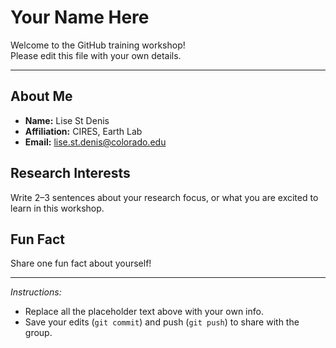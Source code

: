 # Your Name Here

Welcome to the GitHub training workshop!  
Please edit this file with your own details.

---

## About Me
- **Name:** Lise St Denis  
- **Affiliation:** CIRES, Earth Lab  
- **Email:** lise.st.denis@colorado.edu  

## Research Interests
Write 2–3 sentences about your research focus, or what you are excited to learn in this workshop.  

## Fun Fact
Share one fun fact about yourself!  

---

*Instructions:*  
- Replace all the placeholder text above with your own info.  
- Save your edits (`git commit`) and push (`git push`) to share with the group.  
